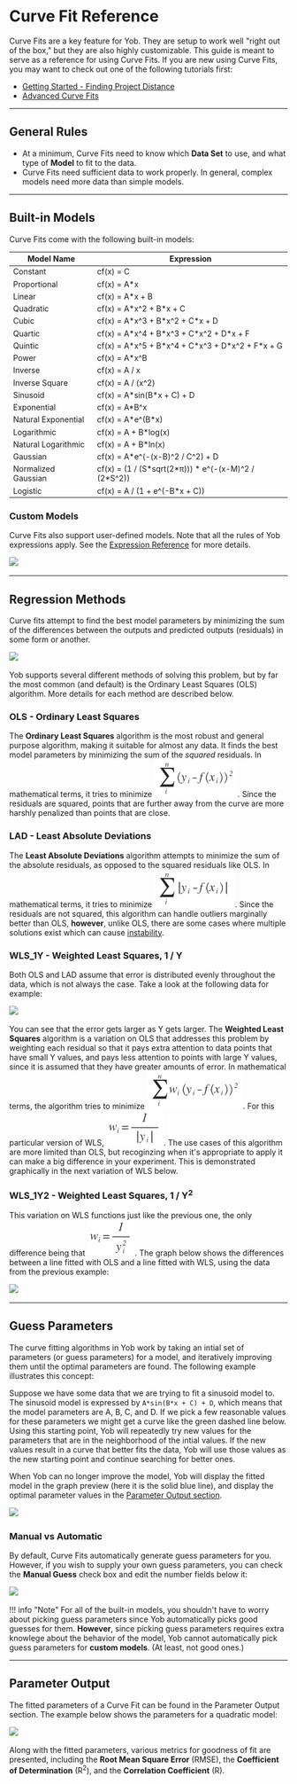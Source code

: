 # Curve Fit Reference
Curve Fits are a key feature for Yob.  They are setup to work well "right out of the box," but they are also highly customizable.  This guide is meant to serve as a reference for using Curve Fits.  If you are new using Curve Fits, you may want to check out one of the following tutorials first:

* [Getting Started - Finding Project Distance](../tutorials/getting_started.md#finding-the-projected-distance)
* [Advanced Curve Fits](../tutorials/advanced_curve_fits.md)

---
## General Rules
* At a minimum, Curve Fits need to know which **Data Set** to use, and what type of **Model** to fit to the data.
* Curve Fits need sufficient data to work properly.  In general, complex models need more data than simple models.

---
## Built-in Models
Curve Fits come with the following built-in models:

<table>
    <thead><tr><th>Model Name</th><th>Expression</th></tr></thead>
    <tbody>
        <tr><td>Constant</td><td>cf(x) = C</td></tr>
        <tr><td>Proportional</td><td>cf(x) = A*x</td></tr>
        <tr><td>Linear</td><td>cf(x) = A*x + B</td></tr>
        <tr><td>Quadratic</td><td>cf(x) = A*x^2 + B*x + C</td></tr>
        <tr><td>Cubic</td><td>cf(x) = A*x^3 + B*x^2 + C*x + D</td></tr>
        <tr><td>Quartic</td><td>cf(x) = A*x^4 + B*x^3 + C*x^2 + D*x + F</td></tr>
        <tr><td>Quintic</td><td>cf(x) = A*x^5 + B*x^4 + C*x^3 + D*x^2 + F*x + G</td></tr>
        <tr><td>Power</td><td>cf(x) = A*x^B</td></tr>
        <tr><td>Inverse</td><td>cf(x) = A / x</td></tr>
        <tr><td>Inverse Square</td><td>cf(x) = A / (x^2)</td></tr>
        <tr><td>Sinusoid</td><td>cf(x) = A*sin(B*x + C) + D</td></tr>
        <tr><td>Exponential</td><td>cf(x) = A*B^x</td></tr>
        <tr><td>Natural Exponential</td><td>cf(x) = A*e^(B*x)</td></tr>
        <tr><td>Logarithmic</td><td>cf(x) = A + B*log(x)</td></tr>
        <tr><td>Natural Logarithmic</td><td>cf(x) = A + B*ln(x)</td></tr>
        <tr><td>Gaussian</td><td>cf(x) = A*e^(-(x-B)^2 / C^2) + D</td></tr>
        <tr><td>Normalized Gaussian</td><td>cf(x) = (1 / (S*sqrt(2*π))) * e^(-(x-M)^2 / (2*S^2))</td></tr>
        <tr><td>Logistic</td><td>cf(x) = A / (1 + e^(-B*x + C))</td></tr>
    </tbody>
</table>

### Custom Models
Curve Fits also support user-defined models.  Note that all the rules of Yob expressions apply.  See the [Expression Reference](./expression_reference.md) for more details.

<div class="centered"><img src="../../img/curve_fit_reference/custom_curve_fit.png"></div>

---
## Regression Methods
Curve fits attempt to find the best model parameters by minimizing the sum of the differences between the outputs and predicted outputs (residuals) in some form or another.

<div class="centered"><img src="../../img/curve_fit_reference/residuals.png"></div>

Yob supports several different methods of solving this problem, but by far the most common (and default) is the Ordinary Least Squares (OLS) algorithm.  More details for each method are described below.

### OLS - Ordinary Least Squares
The **Ordinary Least Squares** algorithm is the most robust and general purpose algorithm, making it suitable for almost any data.  It finds the best model parameters by minimizing the sum of the _squared_ residuals.  In mathematical terms, it tries to minimize ![OLS Objective](../img/curve_fit_reference/ols_equation.png).  Since the residuals are squared, points that are further away from the curve are more harshly penalized than points that are close.

### LAD - Least Absolute Deviations
The **Least Absolute Deviations** algorithm attempts to minimize the sum of the absolute residuals, as opposed to the squared residuals like OLS.  In mathematical terms, it tries to minimize ![LAD Objective](../img/curve_fit_reference/lad_equation.png).  Since the residuals are not squared, this algorithm can handle outliers marginally better than OLS, **however**, unlike OLS, there are some cases where multiple solutions exist which can cause [instability](https://en.wikipedia.org/wiki/Least_absolute_deviations#Other_properties).

### WLS_1Y - Weighted Least Squares, 1 / Y
Both OLS and LAD assume that error is distributed evenly throughout the data, which is not always the case.  Take a look at the following data for example:

<div class="centered"><img src="../../img/curve_fit_reference/increasing_error.png"></div>

You can see that the error gets larger as Y gets larger.  The **Weighted Least Squares** algorithm is a variation on OLS that addresses this problem by weighting each residual so that it pays extra attention to data points that have small Y values, and pays less attention to points with large Y values, since it is assumed that they have greater amounts of error.  In mathematical terms, the algorithm tries to minimize ![WLS Objective](../img/curve_fit_reference/wls_equation.png).  For this particular version of WLS, ![Wi = 1/y](../img/curve_fit_reference/wls_1y_weight.png).  The use cases of this algorithm are more limited than OLS, but recoginzing when it's appropriate to apply it can make a big difference in your experiment.  This is demonstrated graphically in the next variation of WLS below.

### WLS_1Y2 - Weighted Least Squares, 1 / Y<sup>2</sup>
This variation on WLS functions just like the previous one, the only difference being that ![Wi = 1/y^2](../img/curve_fit_reference/wls_1y2_weight.png).  The graph below shows the differences between a line fitted with OLS and a line fitted with WLS, using the data from the previous example:

<div class="centered"><img src="../../img/curve_fit_reference/ols_vs_wls.png"></div>

---
## Guess Parameters
The curve fitting algorithms in Yob work by taking an intial set of parameters (or guess parameters) for a model, and iteratively improving them until the optimal parameters are found.  The following example illustrates this concept:

Suppose we have some data that we are trying to fit a sinusoid model to.  The sinusoid model is expressed by `A*sin(B*x + C) + D`, which means that the model parameters are A, B, C, and D.  If we pick a few reasonable values for these parameters we might get a curve like the green dashed line below.  Using this starting point, Yob will repeatedly try new values for the parameters that are in the neighborhood of the intial values.  If the new values result in a curve that better fits the data, Yob will use those values as the new starting point and continue searching for better ones.

When Yob can no longer improve the model, Yob will display the fitted model in the graph preview (here it is the solid blue line), and display the optimal parameter values in the [Parameter Output section](#parameter-output).

<div class="centered"><img src="../../img/curve_fit_reference/initial_guesses.png"></div>

### Manual vs Automatic
By default, Curve Fits automatically generate guess parameters for you.  However, if you wish to supply your own guess parameters, you can check the **Manual Guess** check box and edit the number fields below it:

<div class="centered"><img src="../../img/curve_fit_reference/manual_guess.png"></div>

!!! info "Note"
    For all of the built-in models, you shouldn't have to worry about picking guess parameters since Yob automatically picks good guesses for them.  **However**, since picking guess parameters requires extra knowlege about the behavior of the model, Yob cannot automatically pick guess parameters for **custom models**.  (At least, not good ones.)

---
## Parameter Output
The fitted parameters of a Curve Fit can be found in the Parameter Output section.  The example below shows the parameters for a quadratic model:

<div class="centered"><img src="../../img/curve_fit_reference/parameter_output.png"></div>

Along with the fitted parameters, various metrics for goodness of fit are presented, including the **Root Mean Square Error** (RMSE), the **Coefficient of Determination** (R<sup>2</sup>), and the **Correlation Coefficient** (R).
